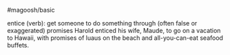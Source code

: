 #magoosh/basic

entice (verb): get someone to do something through (often false or exaggerated) promises 
Harold enticed his wife, Maude, to go on a vacation to Hawaii, with promises of luaus on the beach and 
all-you-can-eat seafood buffets. 
